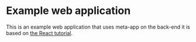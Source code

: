 # Example web application

This is an example web application that uses meta-app on the back-end it is based on [the React tutorial](http://facebook.github.io/react/docs/tutorial.html).
